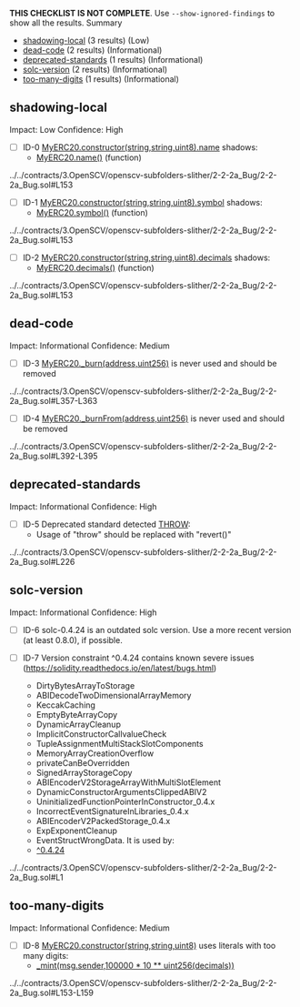 **THIS CHECKLIST IS NOT COMPLETE**. Use `--show-ignored-findings` to show all the results.
Summary
 - [shadowing-local](#shadowing-local) (3 results) (Low)
 - [dead-code](#dead-code) (2 results) (Informational)
 - [deprecated-standards](#deprecated-standards) (1 results) (Informational)
 - [solc-version](#solc-version) (2 results) (Informational)
 - [too-many-digits](#too-many-digits) (1 results) (Informational)
## shadowing-local
Impact: Low
Confidence: High
 - [ ] ID-0
[MyERC20.constructor(string,string,uint8).name](../../contracts/3.OpenSCV/openscv-subfolders-slither/2-2-2a_Bug/2-2-2a_Bug.sol#L153) shadows:
	- [MyERC20.name()](../../contracts/3.OpenSCV/openscv-subfolders-slither/2-2-2a_Bug/2-2-2a_Bug.sol#L164-L166) (function)

../../contracts/3.OpenSCV/openscv-subfolders-slither/2-2-2a_Bug/2-2-2a_Bug.sol#L153


 - [ ] ID-1
[MyERC20.constructor(string,string,uint8).symbol](../../contracts/3.OpenSCV/openscv-subfolders-slither/2-2-2a_Bug/2-2-2a_Bug.sol#L153) shadows:
	- [MyERC20.symbol()](../../contracts/3.OpenSCV/openscv-subfolders-slither/2-2-2a_Bug/2-2-2a_Bug.sol#L172-L174) (function)

../../contracts/3.OpenSCV/openscv-subfolders-slither/2-2-2a_Bug/2-2-2a_Bug.sol#L153


 - [ ] ID-2
[MyERC20.constructor(string,string,uint8).decimals](../../contracts/3.OpenSCV/openscv-subfolders-slither/2-2-2a_Bug/2-2-2a_Bug.sol#L153) shadows:
	- [MyERC20.decimals()](../../contracts/3.OpenSCV/openscv-subfolders-slither/2-2-2a_Bug/2-2-2a_Bug.sol#L188-L190) (function)

../../contracts/3.OpenSCV/openscv-subfolders-slither/2-2-2a_Bug/2-2-2a_Bug.sol#L153


## dead-code
Impact: Informational
Confidence: Medium
 - [ ] ID-3
[MyERC20._burn(address,uint256)](../../contracts/3.OpenSCV/openscv-subfolders-slither/2-2-2a_Bug/2-2-2a_Bug.sol#L357-L363) is never used and should be removed

../../contracts/3.OpenSCV/openscv-subfolders-slither/2-2-2a_Bug/2-2-2a_Bug.sol#L357-L363


 - [ ] ID-4
[MyERC20._burnFrom(address,uint256)](../../contracts/3.OpenSCV/openscv-subfolders-slither/2-2-2a_Bug/2-2-2a_Bug.sol#L392-L395) is never used and should be removed

../../contracts/3.OpenSCV/openscv-subfolders-slither/2-2-2a_Bug/2-2-2a_Bug.sol#L392-L395


## deprecated-standards
Impact: Informational
Confidence: High
 - [ ] ID-5
Deprecated standard detected [THROW](../../contracts/3.OpenSCV/openscv-subfolders-slither/2-2-2a_Bug/2-2-2a_Bug.sol#L226):
	- Usage of "throw" should be replaced with "revert()"

../../contracts/3.OpenSCV/openscv-subfolders-slither/2-2-2a_Bug/2-2-2a_Bug.sol#L226


## solc-version
Impact: Informational
Confidence: High
 - [ ] ID-6
solc-0.4.24 is an outdated solc version. Use a more recent version (at least 0.8.0), if possible.

 - [ ] ID-7
Version constraint ^0.4.24 contains known severe issues (https://solidity.readthedocs.io/en/latest/bugs.html)
	- DirtyBytesArrayToStorage
	- ABIDecodeTwoDimensionalArrayMemory
	- KeccakCaching
	- EmptyByteArrayCopy
	- DynamicArrayCleanup
	- ImplicitConstructorCallvalueCheck
	- TupleAssignmentMultiStackSlotComponents
	- MemoryArrayCreationOverflow
	- privateCanBeOverridden
	- SignedArrayStorageCopy
	- ABIEncoderV2StorageArrayWithMultiSlotElement
	- DynamicConstructorArgumentsClippedABIV2
	- UninitializedFunctionPointerInConstructor_0.4.x
	- IncorrectEventSignatureInLibraries_0.4.x
	- ABIEncoderV2PackedStorage_0.4.x
	- ExpExponentCleanup
	- EventStructWrongData.
It is used by:
	- [^0.4.24](../../contracts/3.OpenSCV/openscv-subfolders-slither/2-2-2a_Bug/2-2-2a_Bug.sol#L1)

../../contracts/3.OpenSCV/openscv-subfolders-slither/2-2-2a_Bug/2-2-2a_Bug.sol#L1


## too-many-digits
Impact: Informational
Confidence: Medium
 - [ ] ID-8
[MyERC20.constructor(string,string,uint8)](../../contracts/3.OpenSCV/openscv-subfolders-slither/2-2-2a_Bug/2-2-2a_Bug.sol#L153-L159) uses literals with too many digits:
	- [_mint(msg.sender,100000 * 10 ** uint256(decimals))](../../contracts/3.OpenSCV/openscv-subfolders-slither/2-2-2a_Bug/2-2-2a_Bug.sol#L158)

../../contracts/3.OpenSCV/openscv-subfolders-slither/2-2-2a_Bug/2-2-2a_Bug.sol#L153-L159


